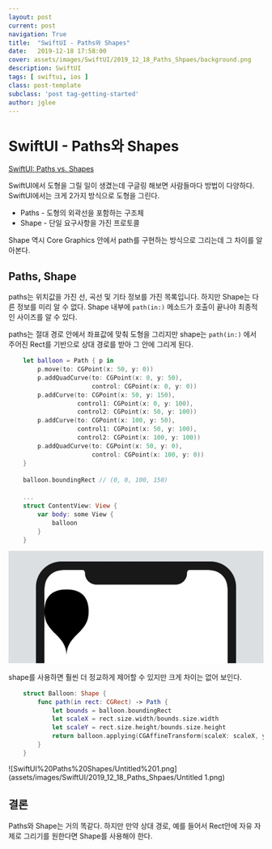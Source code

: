 ```yaml
---
layout: post
current: post
navigation: True
title:  "SwiftUI - Paths와 Shapes"
date:   2019-12-18 17:58:00
cover: assets/images/SwiftUI/2019_12_18_Paths_Shpaes/background.png
description: SwiftUI
tags: [ swiftui, ios ]
class: post-template
subclass: 'post tag-getting-started'
author: jglee
---
```

# SwiftUI - Paths와 Shapes

[SwiftUI: Paths vs. Shapes](https://www.objc.io/blog/2019/08/20/paths-vs-shapes/)

 SwiftUI에서 도형을 그릴 일이 생겼는데 구글링 해보면 사람들마다 방법이 다양하다. SwiftUI에서는 크게 2가지 방식으로 도형을 그린다.

- Paths - 도형의 외곽선을 포함하는 구조체
- Shape - 단일 요구사항을 가진 프로토콜

Shape 역시 Core Graphics 안에서 path를 구현하는 방식으로 그리는데 그 차이를 알아본다.

## Paths, Shape

 paths는 위치값을 가진 선, 곡선 및 기타 정보를 가진 목록입니다. 하지만 Shape는 다른 정보를 미리 알 수 없다. Shape 내부에 `path(in:)` 메소드가 호출이 끝나야 최종적인 사이즈를 알 수 있다.

 paths는 절대 경로 안에서 좌표값에 맞춰 도형을 그리지만 shape는 `path(in:)` 에서 주어진 Rect를 기반으로 상대 경로를 받아 그 안에 그리게 된다.
```swift
    let balloon = Path { p in
        p.move(to: CGPoint(x: 50, y: 0))
        p.addQuadCurve(to: CGPoint(x: 0, y: 50),
                       control: CGPoint(x: 0, y: 0))
        p.addCurve(to: CGPoint(x: 50, y: 150),
                   control1: CGPoint(x: 0, y: 100),
                   control2: CGPoint(x: 50, y: 100))
        p.addCurve(to: CGPoint(x: 100, y: 50),
                   control1: CGPoint(x: 50, y: 100),
                   control2: CGPoint(x: 100, y: 100))
        p.addQuadCurve(to: CGPoint(x: 50, y: 0),
                       control: CGPoint(x: 100, y: 0))
    }

    balloon.boundingRect // (0, 0, 100, 150)

    ...
    struct ContentView: View {
        var body: some View {
            balloon
        }
    }
```
![SwiftUI%20Paths%20Shapes/Untitled.png](assets/images/SwiftUI/2019_12_18_Paths_Shpaes/Untitled.png)

 shape를 사용하면 훨씬 더 정교하게 제어할 수 있지만 크게 차이는 없어 보인다.

```swift
    struct Balloon: Shape {
        func path(in rect: CGRect) -> Path {
            let bounds = balloon.boundingRect
            let scaleX = rect.size.width/bounds.size.width
            let scaleY = rect.size.height/bounds.size.height
            return balloon.applying(CGAffineTransform(scaleX: scaleX, y: scaleY))
        }
    }
```

![SwiftUI%20Paths%20Shapes/Untitled%201.png](assets/images/SwiftUI/2019_12_18_Paths_Shpaes/Untitled 1.png)

## 결론

 Paths와 Shape는 거의 똑같다. 하지만 만약 상대 경로, 예를 들어서 Rect안에 자유 자제로 그리기를 원한다면 Shape를 사용해야 한다.
